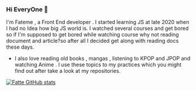 ### Hi EveryOne 👋
I'm Fateme , a Front End developer . I started learning JS at late 2020 when I had no Idea how big JS world is. I watched several courses and get bored so if I'm supposed to get bored while watching course why not reading document and article?so after all I decided get along with reading docs these days. 
- I also love reading old books , mangas , listening to KPOP and JPOP and watching Anime . I use these topics to my practices which you might find out after take a look at my repositories.

[![Fatte GitHub stats](https://github-readme-stats.vercel.app/api?username=fatemeKholousi)](https://github.com/anuraghazra/github-readme-stats)

<!--
**fatemeKholousi/fatemeKholousi** is a ✨ _special_ ✨ repository because its `README.md` (this file) appears on your GitHub profile.

Here are some ideas to get you started:

- 🔭 I’m currently working on ...
- 🌱 I’m currently learning ...
- 👯 I’m looking to collaborate on ...
- 🤔 I’m looking for help with ...
- 💬 Ask me about ...
- 📫 How to reach me: ...
- 😄 Pronouns: ...
- ⚡ Fun fact: ...
-->
